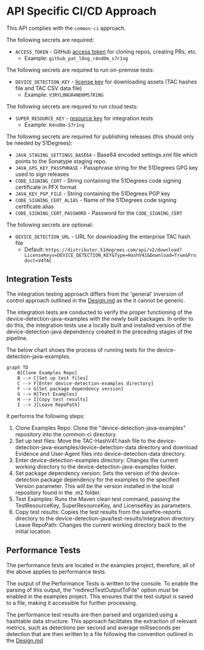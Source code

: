 # API Specific CI/CD Approach
This API complies with the `common-ci` approach.

The following secrets are required:
* `ACCESS_TOKEN` - GitHub [access token](https://docs.github.com/en/authentication/keeping-your-account-and-data-secure/managing-your-personal-access-tokens#about-personal-access-tokens) for cloning repos, creating PRs, etc.
    * Example: `github_pat_l0ng_r4nd0m_s7r1ng`
  
The following secrets are required to run on-premise tests:
* `DEVICE_DETECTION_KEY` - [license key](https://51degrees.com/pricing) for downloading assets (TAC hashes file and TAC CSV data file)
    * Example: `V3RYL0NGR4ND0M57R1NG`
 
The following secrets are requred to run cloud tests:
* `SUPER_RESOURCE_KEY` - [resource key](https://51degrees.com/documentation/4.4/_info__resource_keys.html) for integration tests
    * Example: `R4nd0m-S7r1ng`

The following secrets are required for publishing releases (this should only be needed by 51Degrees):
* `JAVA_STAGING_SETTINGS_BASE64` - Base64 encoded settings.xml file which points to the Sonatype staging repo.
* `JAVA_GPG_KEY_PASSPHRASE` - Passphrase string for the 51Degrees GPG key used to sign releases
* `CODE_SIGNING_CERT` - String containing the 51Degrees code signing certificate in PFX format
* `JAVA_KEY_PGP_FILE` - String containing the 51Degrees PGP key
* `CODE_SIGNING_CERT_ALIAS` - Name of the 51Degrees code signing certificate alias
* `CODE_SIGNING_CERT_PASSWORD` - Password for the `CODE_SIGNING_CERT`

The following secrets are optional:
* `DEVICE_DETECTION_URL` - URL for downloading the enterprise TAC hash file
    * Default: `https://distributor.51degrees.com/api/v2/download?LicenseKeys=DEVICE_DETECTION_KEY&Type=HashV41&Download=True&Product=V4TAC`

## Integration Tests

The integration testing approach differs from the 'general' inversion of control approach outlined in the [Design.md](https://github.com/51Degrees/common-ci/blob/gh-refact/design.md) as the it cannot be generic. 


The integration tests are conducted to verify the proper functioning of the device-detection-java-examples with the newly built packages. In order to do this, the integration tests use a locally built and installed version of the device-detection-java dependency created in the preceding stages of the pipeline. 

The below chart shows the process of running tests for the device-detection-java-examples. 

```mermaid
graph TD
    B[Clone Examples Repo]
    B --> C[Set up test files]
    C --> F[Enter device-detection-examples directory]
    F --> G[Set package dependency version]
    G --> H[Test Examples]
    H --> I[Copy test results]
    I --> J[Leave RepoPath]
```

It performs the following steps:

1. Clone Examples Repo: Clone the "device-detection-java-examples" repository into the common-ci directory.
3. Set up test files: Move the TAC-HashV41.hash file to the device-detection-java-examples/device-detection-data directory and download Evidence and User-Agent files into device-detection-data directory.
4. Enter device-detection-examples directory: Changes the current working directory to the device-detection-java-examples folder.
5. Set package dependency version: Sets the version of the device-detection package dependency for the examples to the specified Version parameter. This will be the version installed in the local repository found in the .m2 folder.
6. Test Examples: Runs the Maven clean test command, passing the TestResourceKey, SuperResourceKey, and LicenseKey as parameters.
7. Copy test results: Copies the test results from the surefire-reports directory to the device-detection-java/test-results/integration directory.
Leave RepoPath: Changes the current working directory back to the initial location.

## Performance Tests

The performance tests are located in the examples project, therefore, all of the above applies to performance tests.

The output of the Performance Tests is written to the console. To enable the parsing of this output, the "redirectTestOutputToFile" option must be enabled in the examples project. This ensures that the test output is saved to a file, making it accessible for further processing.

The performance test results are then parsed and organized using a hashtable data structure. This approach facilitates the extraction of relevant metrics, such as detections per second and average milliseconds per detection that are then written to a file following the convention outlined in the [Design.md](https://github.com/51Degrees/common-ci/blob/gh-refact/design.md)
